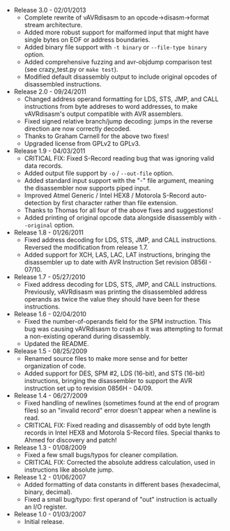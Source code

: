  * Release 3.0 - 02/01/2013
      * Complete rewrite of vAVRdisasm to an opcode->disasm->format stream architecture.
      * Added more robust support for malformed input that might have single bytes on EOF or address boundaries.
      * Added binary file support with `-t binary` or `--file-type binary` option.
      * Added comprehensive fuzzing and avr-objdump comparison test (see crazy_test.py or `make test`).
      * Modified default disassembly output to include original opcodes of disassembled instructions.
  * Release 2.0 - 09/24/2011
      * Changed address operand formatting for LDS, STS, JMP, and CALL instructions from byte addreses to word addresses, to make vAVRdisasm's output compatible with AVR assemblers.
      * Fixed signed relative branch/jump decoding: jumps in the reverse direction are now correctly decoded.
      * Thanks to Graham Carnell for the above two fixes!
      * Upgraded license from GPLv2 to GPLv3.
  * Release 1.9 - 04/03/2011
      * CRITICAL FIX: Fixed S-Record reading bug that was ignoring valid data records.
      * Added output file support by `-o` / `--out-file` <output file> option.
      * Added standard input support with the "-" file argument, meaning the disassembler now supports piped input.
      * Improved Atmel Generic / Intel HEX8 / Motorola S-Record auto-detection by first character rather than file extension.
      * Thanks to Thomas for all four of the above fixes and suggestions!
      * Added printing of original opcode data alongside disassembly with `--original` option.
  * Release 1.8 - 01/26/2011
      * Fixed address decoding for LDS, STS, JMP, and CALL instructions. Reversed the modification from release 1.7.
      * Added support for XCH, LAS, LAC, LAT instructions, bringing the disassembler up to date with AVR Instruction Set revision 0856I - 07/10.
  * Release 1.7 - 05/27/2010
      * Fixed address decoding for LDS, STS, JMP, and CALL instructions. Previously, vAVRdisasm was printing the disassembled address operands as twice the value they should have been for these instructions.
  * Release 1.6 - 02/04/2010
      * Fixed the number-of-operands field for the SPM instruction. This bug was causing vAVRdisasm to crash as it was attempting to format a non-existing operand during disassembly.
      * Updated the README.
  * Release 1.5 - 08/25/2009
      * Renamed source files to make more sense and for better organization of code.
      * Added support for DES, SPM #2, LDS (16-bit), and STS (16-bit) instructions, bringing the disassembler to support the AVR instruction set up to revision 0856H - 04/09.
  * Release 1.4 - 06/27/2009
      * Fixed handling of newlines (sometimes found at the end of program files) so  an "invalid record" error doesn't appear when a newline is read.
      * CRITICAL FIX: Fixed reading and disassembly of odd byte length records in Intel HEX8 and Motorola S-Record files. Special thanks to Ahmed for discovery and patch!
  * Release 1.3 - 01/08/2009
      * Fixed a few small bugs/typos for cleaner compilation.
      * CRITICAL FIX: Corrected the absolute address calculation, used in instructions like absolute jump.
  * Release 1.2 - 01/06/2007
      * Added formatting of data constants in different bases (hexadecimal, binary, decimal).
      * Fixed a small bug/typo: first operand of "out" instruction is actually an I/O register.
  * Release 1.0 - 01/03/2007
      * Initial release.

